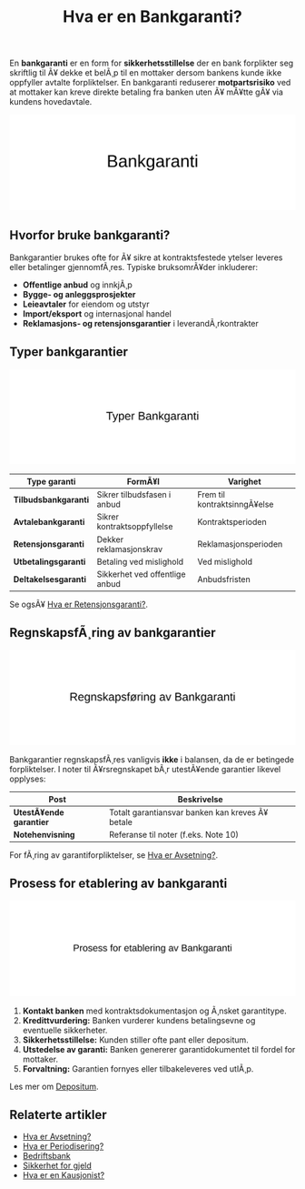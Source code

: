 ﻿---
title: "Hva er en Bankgaranti?"
meta_title: "Hva er en Bankgaranti?"
meta_description: 'En **bankgaranti** er en form for **sikkerhetsstillelse** der en bank forplikter seg skriftlig til Ã¥ dekke et belÃ¸p til en mottaker dersom bankens kunde ikke ...'
slug: bankgaranti
type: blog
layout: pages/single
---

En **bankgaranti** er en form for **sikkerhetsstillelse** der en bank forplikter seg skriftlig til Ã¥ dekke et belÃ¸p til en mottaker dersom bankens kunde ikke oppfyller avtalte forpliktelser. En bankgaranti reduserer **motpartsrisiko** ved at mottaker kan kreve direkte betaling fra banken uten Ã¥ mÃ¥tte gÃ¥ via kundens hovedavtale.

![Illustrasjon av konseptet bankgaranti](bankgaranti-image.svg)

## Hvorfor bruke bankgaranti?

Bankgarantier brukes ofte for Ã¥ sikre at kontraktsfestede ytelser leveres eller betalinger gjennomfÃ¸res. Typiske bruksomrÃ¥der inkluderer:

* **Offentlige anbud** og innkjÃ¸p
* **Bygge- og anleggsprosjekter**
* **Leieavtaler** for eiendom og utstyr
* **Import/eksport** og internasjonal handel
* **Reklamasjons- og retensjonsgarantier** i leverandÃ¸rkontrakter

## Typer bankgarantier

![Typer Bankgaranti](bankgaranti-types.svg)

| Type garanti           | FormÃ¥l                          | Varighet                   |
|-------------------------|---------------------------------|----------------------------|
| **Tilbudsbankgaranti**  | Sikrer tilbudsfasen i anbud     | Frem til kontraktsinngÃ¥else |
| **Avtalebankgaranti**   | Sikrer kontraktsoppfyllelse     | Kontraktsperioden          |
| **Retensjonsgaranti**   | Dekker reklamasjonskrav         | Reklamasjonsperioden       |
| **Utbetalingsgaranti**  | Betaling ved mislighold         | Ved mislighold             |
| **Deltakelsesgaranti**  | Sikkerhet ved offentlige anbud  | Anbudsfristen              |

Se ogsÃ¥ [Hva er Retensjonsgaranti?](/blogs/regnskap/hva-er-retensjonsgaranti "Hva er Retensjonsgaranti? Guide til Retensjonsgarantier i Norge").

## RegnskapsfÃ¸ring av bankgarantier

![RegnskapsfÃ¸ring av bankgaranti](bankgaranti-accounting.svg)

Bankgarantier regnskapsfÃ¸res vanligvis **ikke** i balansen, da de er betingede forpliktelser. I noter til Ã¥rsregnskapet bÃ¸r utestÃ¥ende garantier likevel opplyses:

| Post                    | Beskrivelse                                   |
|-------------------------|-----------------------------------------------|
| **UtestÃ¥ende garantier**| Totalt garantiansvar banken kan kreves Ã¥ betale |
| **Notehenvisning**       | Referanse til noter (f.eks. Note 10)           |

For fÃ¸ring av garantiforpliktelser, se [Hva er Avsetning?](/blogs/regnskap/avsetning "Hva er Avsetning? Ulike typer og regnskapsfÃ¸ring").

## Prosess for etablering av bankgaranti

![Prosess for etablering av bankgaranti](bankgaranti-prosess.svg)

1. **Kontakt banken** med kontraktsdokumentasjon og Ã¸nsket garantitype.
2. **Kredittvurdering:** Banken vurderer kundens betalingsevne og eventuelle sikkerheter.
3. **Sikkerhetsstillelse:** Kunden stiller ofte pant eller depositum.
4. **Utstedelse av garanti:** Banken genererer garantidokumentet til fordel for mottaker.
5. **Forvaltning:** Garantien fornyes eller tilbakeleveres ved utlÃ¸p.

Les mer om [Depositum](/blogs/regnskap/hva-er-depositum "Hva er Depositum? Slik hÃ¥ndteres depositum i regnskap").

## Relaterte artikler

* [Hva er Avsetning?](/blogs/regnskap/avsetning "Hva er Avsetning? Ulike typer og regnskapsfÃ¸ring")
* [Hva er Periodisering?](/blogs/regnskap/hva-er-periodisering "Hva er Periodisering? Prinsipper og Eksempler")
* [Bedriftsbank](/blogs/regnskap/bedriftsbank "Bedriftsbank - Oversikt over banktjenester for bedrifter og regnskapsintegrasjon")
* [Sikkerhet for gjeld](/blogs/regnskap/sikkerhet-gjeld "Sikkerhet for gjeld - pant og garantier")
* [Hva er en Kausjonist?](/blogs/regnskap/kausjonist "Hva er en Kausjonist? Rolle og Ansvar")







